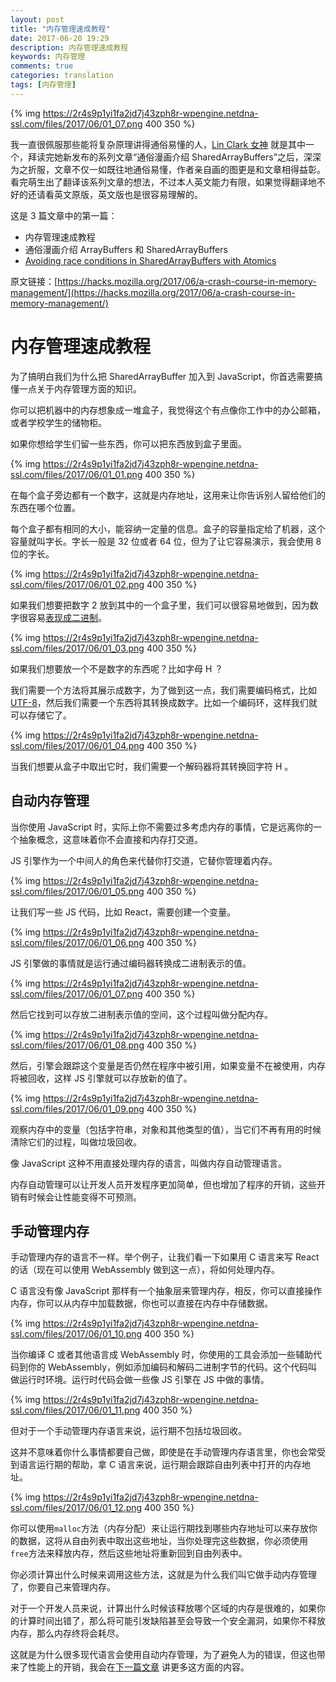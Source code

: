 ```yaml
---
layout: post
title: "内存管理速成教程"
date: 2017-06-20 19:29
description: 内存管理速成教程
keywords: 内存管理
comments: true
categories: translation
tags: [内存管理]
---
```


{% img https://2r4s9p1yi1fa2jd7j43zph8r-wpengine.netdna-ssl.com/files/2017/06/01_07.png 400 350 %}

我一直很佩服那些能将复杂原理讲得通俗易懂的人，[Lin Clark 女神](http://code-cartoons.com/) 就是其中一个，拜读完她新发布的系列文章“通俗漫画介绍 SharedArrayBuffers”之后，深深为之折服，文章不仅一如既往地通俗易懂，作者亲自画的图更是和文章相得益彰。看完萌生出了翻译该系列文章的想法，不过本人英文能力有限，如果觉得翻译地不好的还请看英文原版，英文版也是很容易理解的。

这是 3 篇文章中的第一篇：

* 内存管理速成教程
* 通俗漫画介绍 ArrayBuffers 和 SharedArrayBuffers
* [Avoiding race conditions in SharedArrayBuffers with Atomics]()

原文链接：[https://hacks.mozilla.org/2017/06/a-crash-course-in-memory-management/](https://hacks.mozilla.org/2017/06/a-crash-course-in-memory-management/)

<!--more-->

# 内存管理速成教程
  
为了搞明白我们为什么把 SharedArrayBuffer 加入到 JavaScript，你首选需要搞懂一点关于内存管理方面的知识。  

你可以把机器中的内存想象成一堆盒子，我觉得这个有点像你工作中的办公邮箱，或者学校学生的储物柜。  

如果你想给学生们留一些东西，你可以把东西放到盒子里面。  

{% img https://2r4s9p1yi1fa2jd7j43zph8r-wpengine.netdna-ssl.com/files/2017/06/01_01.png 400 350 %}
  
在每个盒子旁边都有一个数字，这就是内存地址，这用来让你告诉别人留给他们的东西在哪个位置。  

每个盒子都有相同的大小，能容纳一定量的信息。盒子的容量指定给了机器，这个容量就叫字长。字长一般是 32 位或者 64 位，但为了让它容易演示，我会使用 8 位的字长。  

{% img https://2r4s9p1yi1fa2jd7j43zph8r-wpengine.netdna-ssl.com/files/2017/06/01_02.png 400 350 %}
  
如果我们想要把数字 2 放到其中的一个盒子里，我们可以很容易地做到，因为数字很容易[表现成二进制](https://www.khanacademy.org/math/algebra-home/alg-intro-to-algebra/algebra-alternate-number-bases/v/decimal-to-binary)。  

{% img https://2r4s9p1yi1fa2jd7j43zph8r-wpengine.netdna-ssl.com/files/2017/06/01_03.png 400 350 %}
  
如果我们想要放一个不是数字的东西呢？比如字母 H ？  

我们需要一个方法将其展示成数字，为了做到这一点，我们需要编码格式，比如 [UTF-8](https://en.wikipedia.org/wiki/UTF-8)，然后我们需要一个东西将其转换成数字。比如一个编码环，这样我们就可以存储它了。  

{% img https://2r4s9p1yi1fa2jd7j43zph8r-wpengine.netdna-ssl.com/files/2017/06/01_04.png 400 350 %}
  
当我们想要从盒子中取出它时，我们需要一个解码器将其转换回字符 H 。  

## 自动内存管理

当你使用 JavaScript 时，实际上你不需要过多考虑内存的事情，它是远离你的一个抽象概念，这意味着你不会直接和内存打交道。  

JS 引擎作为一个中间人的角色来代替你打交道，它替你管理着内存。  

{% img https://2r4s9p1yi1fa2jd7j43zph8r-wpengine.netdna-ssl.com/files/2017/06/01_05.png 400 350 %}
  
让我们写一些 JS 代码，比如 React，需要创建一个变量。  

{% img https://2r4s9p1yi1fa2jd7j43zph8r-wpengine.netdna-ssl.com/files/2017/06/01_06.png 400 350 %}
  
JS 引擎做的事情就是运行通过编码器转换成二进制表示的值。  

{% img https://2r4s9p1yi1fa2jd7j43zph8r-wpengine.netdna-ssl.com/files/2017/06/01_07.png 400 350 %}
  
然后它找到可以存放二进制表示值的空间，这个过程叫做分配内存。  

{% img https://2r4s9p1yi1fa2jd7j43zph8r-wpengine.netdna-ssl.com/files/2017/06/01_08.png 400 350 %}
  
然后，引擎会跟踪这个变量是否仍然在程序中被引用，如果变量不在被使用，内存将被回收，这样 JS 引擎就可以存放新的值了。  

{% img https://2r4s9p1yi1fa2jd7j43zph8r-wpengine.netdna-ssl.com/files/2017/06/01_09.png 400 350 %}
  
观察内存中的变量（包括字符串，对象和其他类型的值），当它们不再有用的时候清除它们的过程，叫做垃圾回收。 

像 JavaScript 这种不用直接处理内存的语言，叫做内存自动管理语言。  

内存自动管理可以让开发人员开发程序更加简单，但也增加了程序的开销，这些开销有时候会让性能变得不可预测。  

## 手动管理内存

手动管理内存的语言不一样。举个例子，让我们看一下如果用 C 语言来写 React 的话（现在可以使用 WebAssembly 做到这一点），将如何处理内存。  

C 语言没有像 JavaScript 那样有一个抽象层来管理内存，相反，你可以直接操作内存，你可以从内存中加载数据，你也可以直接在内存中存储数据。  

{% img https://2r4s9p1yi1fa2jd7j43zph8r-wpengine.netdna-ssl.com/files/2017/06/01_10.png 400 350 %}
  
当你编译 C 或者其他语言成 WebAssembly 时，你使用的工具会添加一些辅助代码到你的 WebAssembly，例如添加编码和解码二进制字节的代码。这个代码叫做运行时环境。运行时代码会做一些像 JS 引擎在 JS 中做的事情。  

{% img https://2r4s9p1yi1fa2jd7j43zph8r-wpengine.netdna-ssl.com/files/2017/06/01_11.png 400 350 %}
  
但对于一个手动管理内存语言来说，运行期不包括垃圾回收。  

这并不意味着你什么事情都要自己做，即使是在手动管理内存语言里，你也会常受到语言运行期的帮助，拿 C 语言来说，运行期会跟踪自由列表中打开的内存地址。  

{% img https://2r4s9p1yi1fa2jd7j43zph8r-wpengine.netdna-ssl.com/files/2017/06/01_12.png 400 350 %}

你可以使用`malloc`方法（内存分配）来让运行期找到哪些内存地址可以来存放你的数据，这将从自由列表中取出这些地址，当你处理完这些数据，你必须使用`free`方法来释放内存，然后这些地址将重新回到自由列表中。  

你必须计算出什么时候来调用这些方法，这就是为什么我们叫它做手动内存管理了，你要自己来管理内存。  

对于一个开发人员来说，计算出什么时候该释放哪个区域的内存是很难的，如果你的计算时间出错了，那么将可能引发缺陷甚至会导致一个安全漏洞，如果你不释放内存，那么内存终将会耗尽。  

这就是为什么很多现代语言会使用自动内存管理，为了避免人为的错误，但这也带来了性能上的开销，我会在[下一篇文章](https://hacks.mozilla.org/2017/06/a-cartoon-intro-to-arraybuffers-and-sharedarraybuffers/) 讲更多这方面的内容。

